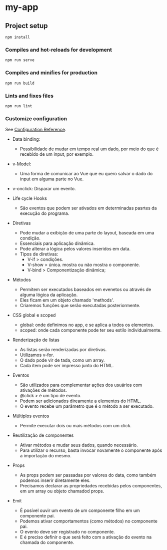 # my-app

## Project setup
```
npm install
```

### Compiles and hot-reloads for development
```
npm run serve
```

### Compiles and minifies for production
```
npm run build
```

### Lints and fixes files
```
npm run lint
```

### Customize configuration
See [Configuration Reference](https://cli.vuejs.org/config/).


- Data binding:
    - Possibilidade de mudar em tempo real um dado,
    por meio do que é recebido de um input, por exemplo.

- v-Model:
    - Uma forma de comunicar ao Vue que eu quero salvar
    o dado do input em alguma parte no Vue.

- v-onclick:
    Disparar um evento. 

- Life cycle Hooks
    - São eventos que podem ser ativados em determinadas
    pasrtes da execução do programa.

- Diretivas
    - Pode mudar a exibição de uma parte do layout, baseada em uma condição.
    - Essenciais para aplicação dinâmica.
    - Pode alterar a lógica pelos valores inseridos em data.
    - Tipos de diretivas: 
        - V-if > condições.
        - V-show > única. mostra ou não mostra o componente. 
        - V-bind > Componentização dinâmica;

- Métodos
    - Permitem ser executados baseados em evenetos ou através de alguma lógica
    da aplicação.
    - Eles ficam em um objeto chamado 'methods'.
    - Criaremos funções que serão executadas posteriormente.

- CSS global e scoped
    - global: onde definimos no app, e se aplica a todos os elementos.
    - scoped: onde cada componente pode ter  seu estilo individualmente.

- Renderização de listas
    - As listas serão renderizadas por diretivas.
    - Utilizamos v-for.
    - O dado pode vir de tada, como um array.
    - Cada item pode ser impresso junto do HTML. 

- Eventos
    - São utilizados para complementar ações dos usuários
    com ativações de métodos.
    - @click > é um tipo de evento.
    - Podem ser adicionados direamente a elementos do HTML.
    - O evento recebe um parâmetro que é o método a ser executado.

- Múltiplos eventos
     - Permite executar dois ou mais métodos com um click.

- Reutilização de componentes
    - Ativar métodos e mudar seus dados, quando necessário.
    - Para utilizar o recurso, basta invocar novamente o componente após
    a importação do mesmo.

- Props
    - As props podem ser passadas por valores do data, como também podemos inserir 
    diretamente eles.
    - Precisamos declarar as propriedades recebidas pelos componentes, em um array
    ou objeto chamadod props.

- Emit
    - É posível ouvir um evento de um componente filho em um componente pai.
    - Podemos ativar comportamentos (como métodos) no componente pai.
    - O evento deve ser registrado no componente.
    - E é preciso definir o que será feito com a ativação do evento na chamada do
    componente.
